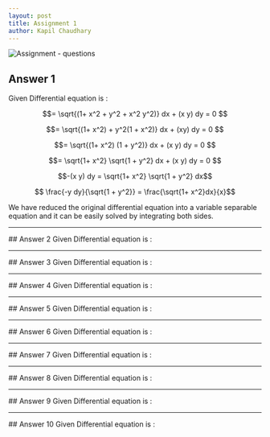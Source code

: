 ```yaml
---
layout: post
title: Assignment 1
author: Kapil Chaudhary
---
```

![Assignment - questions](//sirkapil.github.io/alpha/img/assignment1.jpg)

## Answer 1
Given Differential equation is :

$$= \sqrt{(1+ x^2 + y^2 + x^2 y^2)} dx + (x y) dy = 0 $$

$$= \sqrt{(1+ x^2) + y^2(1 + x^2)} dx + (xy) dy = 0 $$

$$= \sqrt{(1+ x^2) (1 + y^2)} dx + (x y) dy = 0 $$

$$= \sqrt{1+ x^2} \sqrt{1 + y^2} dx + (x y) dy = 0 $$

$$-(x y) dy = \sqrt{1+ x^2} \sqrt{1 + y^2} dx$$

$$ \frac{-y dy}{\sqrt{1 + y^2}} = \frac{\sqrt{1+ x^2}dx}{x}$$

We have reduced the original differential equation into a variable separable equation and it can be easily solved by integrating both sides.  

<hr />
## Answer 2
Given Differential equation is :


<hr />
## Answer 3
Given Differential equation is :

<hr />
## Answer 4
Given Differential equation is :

<hr />
## Answer 5
Given Differential equation is :

<hr />
## Answer 6
Given Differential equation is :

<hr />
## Answer 7
Given Differential equation is :

<hr />
## Answer 8
Given Differential equation is :

<hr />
## Answer 9
Given Differential equation is :

<hr />
## Answer 10
Given Differential equation is :

